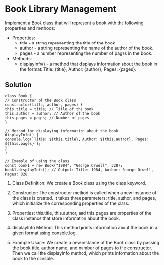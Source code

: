 # Book Library Management

Implement a Book class that will represent a book with the following properties and methods:

- Properties:
  - title - a string representing the title of the book.
  - author - a string representing the name of the author of the book.
  - pages - a number representing the number of pages in the book.
- Methods:
  - displayInfo() - a method that displays information about the book in the format: Title: {title}, Author: {author}, Pages: {pages}.

## Solution

```Js
class Book {
// Constructor of the Book class
constructor(title, author, pages) {
this.title = title; // Title of the book
this.author = author; // Author of the book
this.pages = pages; // Number of pages
}

// Method for displaying information about the book
displayInfo() {
console.log(`Title: ${this.title}, Author: ${this.author}, Pages: ${this.pages}`);
}
}

// Example of using the class
const book1 = new Book("1984", "George Orwell", 328);
book1.displayInfo(); // Output: Title: 1984, Author: George Orwell, Pages: 328
```

1. Class Definition: We create a Book class using the class keyword.

2. Constructor: The constructor method is called when a new instance of the class is created. It takes three parameters: title, author, and pages, which initialize the corresponding properties of the class.

3. Properties: this.title, this.author, and this.pages are properties of the class instance that store information about the book.

4. displayInfo Method: This method prints information about the book in a given format using console.log.

5. Example Usage: We create a new instance of the Book class by passing the book title, author name, and number of pages to the constructor. Then we call the displayInfo method, which prints information about the book to the console.
